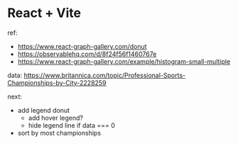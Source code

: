 # React + Vite

ref:
- https://www.react-graph-gallery.com/donut
- https://observablehq.com/d/8f24f56f1460767e
- https://www.react-graph-gallery.com/example/histogram-small-multiple

data: https://www.britannica.com/topic/Professional-Sports-Championships-by-City-2228259

next: 
- add legend donut
  - add hover legend?
  - hide legend line if data === 0
- sort by most championships